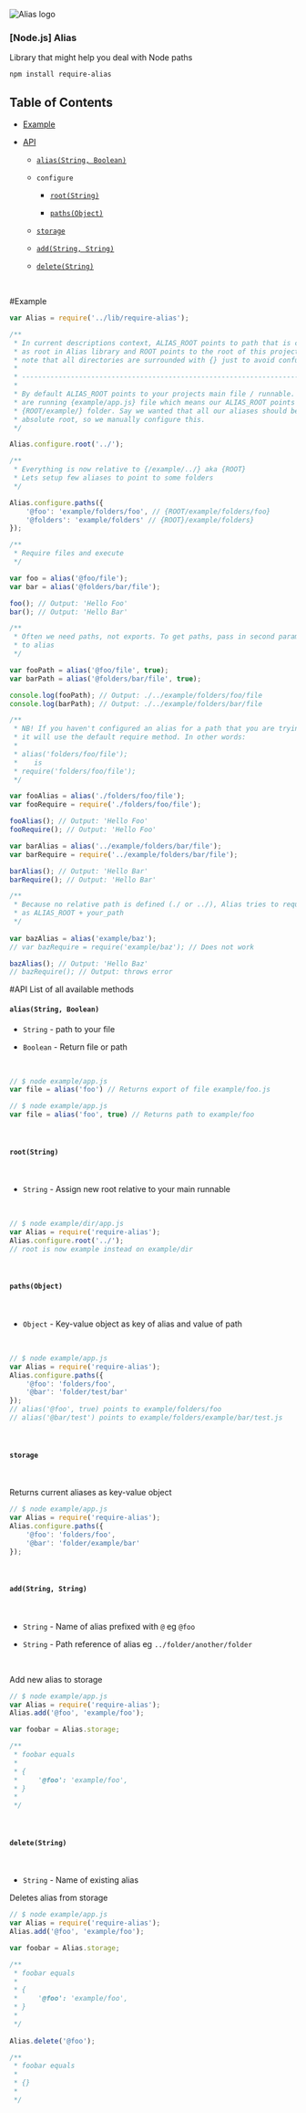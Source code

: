 ![Alias logo](https://raw.githubusercontent.com/manuelvulp/require-alias/master/img/alias.jpg)

### [Node.js] Alias

Library that might help you deal with Node paths 


```
npm install require-alias
```

## Table of Contents

- [Example](#example)

- [API](#api)
  - [`alias(String, Boolean)`](#aliasstring-boolean)
 
  - `configure`

    - [`root(String)`](#rootstring)

    - [`paths(Object)`](#pathsobject)
    
  - [`storage`](#storage)

  - [`add(String, String)`](#addstring-string)

  - [`delete(String)`](#deletestring)

&nbsp;

#Example

```javascript
var Alias = require('../lib/require-alias');

/**
 * In current descriptions context, ALIAS_ROOT points to path that is currently set
 * as root in Alias library and ROOT points to the root of this project. Also do
 * note that all directories are surrounded with {} just to avoid confusion
 *
 * --------------------------------------------------------------------------------
 *
 * By default ALIAS_ROOT points to your projects main file / runnable. Currently we
 * are running {example/app.js} file which means our ALIAS_ROOT points to
 * {ROOT/example/} folder. Say we wanted that all our aliases should be relative to
 * absolute root, so we manually configure this.
 */

Alias.configure.root('../');

/**
 * Everything is now relative to {/example/../} aka {ROOT}
 * Lets setup few aliases to point to some folders
 */

Alias.configure.paths({
    '@foo': 'example/folders/foo', // {ROOT/example/folders/foo}
    '@folders': 'example/folders' // {ROOT}/example/folders}
});

/**
 * Require files and execute
 */

var foo = alias('@foo/file');
var bar = alias('@folders/bar/file');

foo(); // Output: 'Hello Foo'
bar(); // Output: 'Hello Bar' 

/**
 * Often we need paths, not exports. To get paths, pass in second parameter as 'true'
 * to alias
 */

var fooPath = alias('@foo/file', true);
var barPath = alias('@folders/bar/file', true);

console.log(fooPath); // Output: ./../example/folders/foo/file
console.log(barPath); // Output: ./../example/folders/bar/file

/**
 * NB! If you haven't configured an alias for a path that you are trying to require,
 * it will use the default require method. In other words:
 *
 * alias('folders/foo/file');
 *    is
 * require('folders/foo/file');
 */

var fooAlias = alias('./folders/foo/file');
var fooRequire = require('./folders/foo/file');

fooAlias(); // Output: 'Hello Foo'
fooRequire(); // Output: 'Hello Foo'

var barAlias = alias('../example/folders/bar/file');
var barRequire = require('../example/folders/bar/file');

barAlias(); // Output: 'Hello Bar'
barRequire(); // Output: 'Hello Bar'

/**
 * Because no relative path is defined (./ or ../), Alias tries to require this file
 * as ALIAS_ROOT + your_path
 */
 
var bazAlias = alias('example/baz'); 
// var bazRequire = require('example/baz'); // Does not work

bazAlias(); // Output: 'Hello Baz'
// bazRequire(); // Output: throws error
```


#API
List of all available methods

#### `alias(String, Boolean)`

- `String` - path to your file

- `Boolean` - Return file or path

&nbsp;

```javascript
// $ node example/app.js
var file = alias('foo') // Returns export of file example/foo.js
```


```javascript
// $ node example/app.js
var file = alias('foo', true) // Returns path to example/foo
```

&nbsp;

#### `root(String)`

&nbsp;

- `String` - Assign new root relative to your main runnable

&nbsp;

```javascript
// $ node example/dir/app.js
var Alias = require('require-alias');
Alias.configure.root('../');
// root is now example instead on example/dir
```

&nbsp;

#### `paths(Object)`

&nbsp;

- `Object` - Key-value object as key of alias and value of path

&nbsp;

```javascript
// $ node example/app.js
var Alias = require('require-alias');
Alias.configure.paths({
    '@foo': 'folders/foo',
    '@bar': 'folder/test/bar'
});
// alias('@foo', true) points to example/folders/foo
// alias('@bar/test') points to example/folders/example/bar/test.js
```

&nbsp;

#### `storage`

&nbsp;

Returns current aliases as key-value object

```javascript
// $ node example/app.js
var Alias = require('require-alias');
Alias.configure.paths({
    '@foo': 'folders/foo',
    '@bar': 'folder/example/bar'
});
```

&nbsp;

#### `add(String, String)`

&nbsp;

- `String` - Name of alias prefixed with `@` eg `@foo`
&nbsp;

- `String` - Path reference of alias eg `../folder/another/folder`

&nbsp;


Add new alias to storage

```javascript
// $ node example/app.js
var Alias = require('require-alias');
Alias.add('@foo', 'example/foo');

var foobar = Alias.storage;

/** 
 * foobar equals
 * 
 * {
 *     '@foo': 'example/foo',
 * }
 * 
 */
```

&nbsp;

#### `delete(String)`

&nbsp;

- `String` - Name of existing alias
&nbsp;

Deletes alias from storage

```javascript
// $ node example/app.js
var Alias = require('require-alias');
Alias.add('@foo', 'example/foo');

var foobar = Alias.storage;

/** 
 * foobar equals
 * 
 * {
 *     '@foo': 'example/foo',
 * }
 * 
 */
 
Alias.delete('@foo');

/** 
 * foobar equals
 * 
 * {}
 * 
 */
 
```

